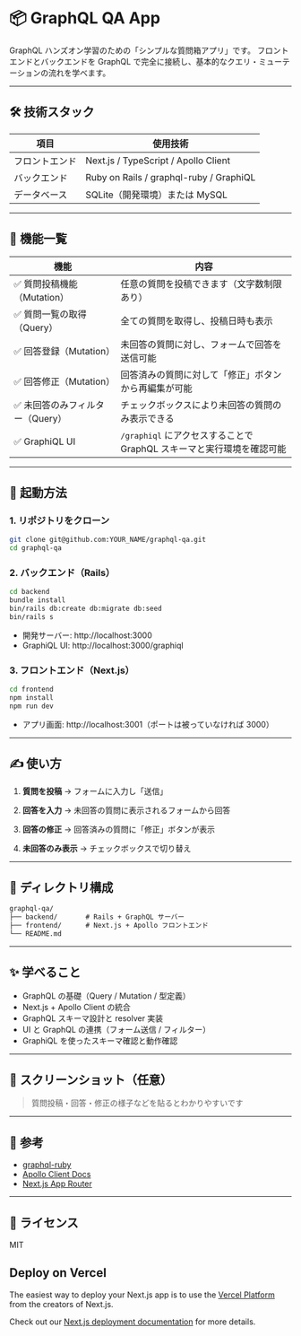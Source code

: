 # 📦 GraphQL QA App

GraphQL ハンズオン学習のための「シンプルな質問箱アプリ」です。
フロントエンドとバックエンドを GraphQL で完全に接続し、基本的なクエリ・ミューテーションの流れを学べます。

---

## 🛠 技術スタック

| 項目            | 使用技術                         |
|----------------|----------------------------------|
| フロントエンド  | Next.js / TypeScript / Apollo Client |
| バックエンド    | Ruby on Rails / graphql-ruby / GraphiQL |
| データベース    | SQLite（開発環境）または MySQL        |

---

## 📌 機能一覧

| 機能                          | 内容                                                                 |
|-----------------------------|----------------------------------------------------------------------|
| ✅ 質問投稿機能（Mutation）     | 任意の質問を投稿できます（文字数制限あり）                              |
| ✅ 質問一覧の取得（Query）       | 全ての質問を取得し、投稿日時も表示                                     |
| ✅ 回答登録（Mutation）         | 未回答の質問に対し、フォームで回答を送信可能                             |
| ✅ 回答修正（Mutation）         | 回答済みの質問に対して「修正」ボタンから再編集が可能                     |
| ✅ 未回答のみフィルター（Query） | チェックボックスにより未回答の質問のみ表示できる                         |
| ✅ GraphiQL UI                  | `/graphiql` にアクセスすることで GraphQL スキーマと実行環境を確認可能      |

---

## 🚀 起動方法

### 1. リポジトリをクローン

```bash
git clone git@github.com:YOUR_NAME/graphql-qa.git
cd graphql-qa
```

### 2. バックエンド（Rails）

```bash
cd backend
bundle install
bin/rails db:create db:migrate db:seed
bin/rails s
```

- 開発サーバー: http://localhost:3000
- GraphiQL UI: http://localhost:3000/graphiql

### 3. フロントエンド（Next.js）

```bash
cd frontend
npm install
npm run dev
```

- アプリ画面: http://localhost:3001（ポートは被っていなければ 3000）

---

## ✍ 使い方

1. **質問を投稿**
   → フォームに入力し「送信」

2. **回答を入力**
   → 未回答の質問に表示されるフォームから回答

3. **回答の修正**
   → 回答済みの質問に「修正」ボタンが表示

4. **未回答のみ表示**
   → チェックボックスで切り替え

---

## 📂 ディレクトリ構成

```txt
graphql-qa/
├── backend/       # Rails + GraphQL サーバー
├── frontend/      # Next.js + Apollo フロントエンド
└── README.md
```

---

## ✨ 学べること

- GraphQL の基礎（Query / Mutation / 型定義）
- Next.js + Apollo Client の統合
- GraphQL スキーマ設計と resolver 実装
- UI と GraphQL の連携（フォーム送信 / フィルター）
- GraphiQL を使ったスキーマ確認と動作確認

---

## 📸 スクリーンショット（任意）

> 質問投稿・回答・修正の様子などを貼るとわかりやすいです

---

## 🔗 参考

- [graphql-ruby](https://graphql-ruby.org/)
- [Apollo Client Docs](https://www.apollographql.com/docs/react/)
- [Next.js App Router](https://nextjs.org/docs/app)

---

## 📄 ライセンス

MIT

## Deploy on Vercel

The easiest way to deploy your Next.js app is to use the [Vercel Platform](https://vercel.com/new?utm_medium=default-template&filter=next.js&utm_source=create-next-app&utm_campaign=create-next-app-readme) from the creators of Next.js.

Check out our [Next.js deployment documentation](https://nextjs.org/docs/app/building-your-application/deploying) for more details.
